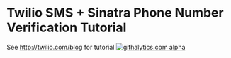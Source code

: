Twilio SMS + Sinatra Phone Number Verification Tutorial
==============================

See http://twilio.com/blog for tutorial
[![githalytics.com alpha](https://cruel-carlota.pagodabox.com/3dd7229310ee3b357786d6e92d0238b7 "githalytics.com")](http://githalytics.com/jonmarkgo/TwilioSinatraPhoneVerification)
